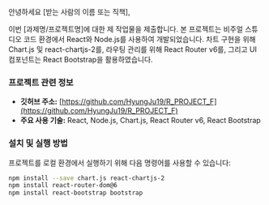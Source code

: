 안녕하세요 [받는 사람의 이름 또는 직책],

이번 [과제명/프로젝트명]에 대한 제 작업물을 제출합니다. 본 프로젝트는 비주얼 스튜디오 코드 환경에서 React와 Node.js를 사용하여 개발되었습니다. 차트 구현을 위해 Chart.js 및 react-chartjs-2를, 라우팅 관리를 위해 React Router v6를, 그리고 UI 컴포넌트는 React Bootstrap을 활용하였습니다.

### 프로젝트 관련 정보

- **깃허브 주소:** [https://github.com/HyungJu19/R_PROJECT_F](https://github.com/HyungJu19/R_PROJECT_F)
- **주요 사용 기술:** React, Node.js, Chart.js, React Router v6, React Bootstrap

### 설치 및 실행 방법

프로젝트를 로컬 환경에서 실행하기 위해 다음 명령어를 사용할 수 있습니다:

```bash
npm install --save chart.js react-chartjs-2
npm install react-router-dom@6
npm install react-bootstrap bootstrap
